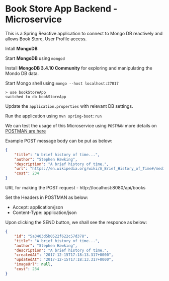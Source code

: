 # Book Store App Backend - Microservice

This is a Spring Reactive application to connect to Mongo DB reactively and allows Book Store, User Profile access.


Intall **MongoDB**

Start **MongoDB** using `mongod`

Install **MongoDB 3.4.10 Community** for exploring and manipulating the Mondo DB
data.

Start Mongo shell using `mongo --host localhost:27017`

```
> use bookStoreApp
switched to db bookStoreApp
```

Update the `application.properties` with relevant DB settings.

Run the application using `mvn spring-boot:run`

We can test the usage of this Microservice using `POSTMAN` more details on [POSTMAN are here](www.getpostman.com)

Example POST message body can be put as below:

```json
{
	"title": "A brief history of time...",
	"author": "Stephen Hawking",
	"description": "A brief history of time.",
	"url": "https://en.wikipedia.org/wiki/A_Brief_History_of_Time#/media/File:BriefHistoryTime.jpg",
	"cost": 234
}
```

URL for making the POST request - http://localhost:8080/api/books

Set the Headers in POSTMAN as below:

* Accept: application/json
* Content-Type: application/json

Upon clicking the SEND button, we shall see the responce as below:

```json
{
    "id": "5a3403d5b0522f622c57d378",
    "title": "A brief history of time...",
    "author": "Stephen Hawking",
    "description": "A brief history of time.",
    "createdAt": "2017-12-15T17:18:13.317+0000",
    "updatedAt": "2017-12-15T17:18:13.317+0000",
    "imageUrl": null,
    "cost": 234
}

```